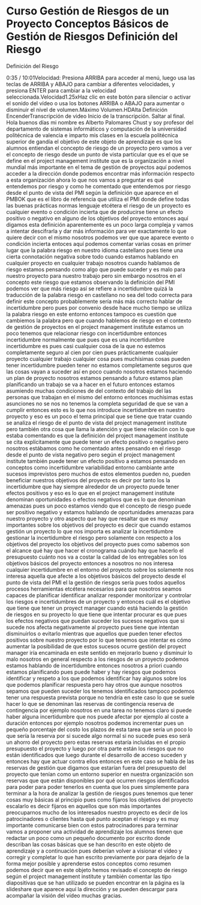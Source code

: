 # Curso   Gestión de Riesgos de un Proyecto   Conceptos Básicos de Gestión de Riesgos   Definición del Riesgo

Definición del Riesgo
 
0:35 / 10:01Velocidad: Presiona ARRIBA para acceder al menú, luego usa las teclas de ARRIBA y ABAJO para cambiar a diferentes velocidades, y presiona ENTER para cambiar a la velocidad seleccionada.Velocidad1.25xHaz clic en este botón para silenciar o activar el sonido del vídeo o usa los botones ARRIBA o ABAJO para aumentar o disminuir el nivel de volumen.Máximo Volumen.HDAlta Definición EncenderTranscripción de video
Inicio de la transcripción. Saltar al final.
Hola buenos días mi nombre es Alberto Palomares Chust
y soy profesor del departamento de sistemas informáticos y computación de la universidad politécnica de valencia
e imparto mis clases en la escuela politécnica superior de gandía
el objetivo de este objeto de aprendizaje es que los alumnos
entiendan el concepto de riesgo de un proyecto
pero vamos a ver el concepto de riesgo desde un punto de vista particular que es el que se define
en el project management institute que es la organización a nivel mundial más importante en el tema de gestión de proyectos
aquí podemos
acceder a la dirección donde podemos encontrar más información respecto a esta organización
ahora lo que nos vamos a preguntar es qué entendemos por riesgo
y como he comentado que entendemos por riesgo desde el punto de vista del PMI
según la definición que aparece en el PMBOK que es el libro de referencia que utiliza el PMI
donde define todas las buenas prácticas normas lenguaje
etcétera
el riesgo de un proyecto es
cualquier evento o condición incierta que de producirse tiene un efecto positivo o negativo en alguno de los objetivos del proyecto
entonces
aquí
digamos esta definición aparentemente es un poco larga compleja y vamos a intentar
descifrarla
y dar más información para ver exactamente lo que quiere decir con el mismo
nosotros
podemos ver que
que aparece
evento o condición incierta
entoces
aquí podemos comentar varias cosas en primer lugar que la palabra riesgo
en nuestro idioma castellano
pues tiene una cierta connotación
negativa sobre todo cuando estamos hablando
en cualquier proyecto en cualquier trabajo
nosotros cuando hablamos de riesgo estamos pensando como algo que puede suceder y es malo para nuestro proyecto para nuestro trabajo
pero sin embargo
nosotros en el concepto este riesgo que estamos
observando la definición del PMI
podemos ver que más riesgo
así se refiere a incertidumbre quizá la traducción de la palabra riesgo
en castellano no sea del todo correcta para definir este concepto probablemente sería más
más correcto hablar de incertidumbre
pero pues
por convenio desde hace mucho tiempo se utiliza la palabra riesgo en este entorno
entonces tampoco es cuestión que cambiemos la palabra
pero que cuando hablemos de riesgo en el contexto de gestión de proyectos en el
project management institute estamos un poco tenemos que relacionar riesgo con incertidumbre
entonces incertidumbre
normalmente que pues que es una incertidumbre incertidumbre es
pues casi cualquier cosa de la que no estemos completamente seguro al cien por cien
pues prácticamente cualquier proyecto cualquier trabajo cualquier cosa pues muchísimas cosas pueden tener incertidumbre pueden tener
no estamos completamente seguros que las cosas vayan a suceder así en poco cuando nosotros estamos haciendo
un plan de proyecto nosotros estamos pensando a futuro
estamos plan planificando
un trabajo se va a hacer en el futuro entonces estamos asumiendo muchas condiciones de
del contexto del trabajo del las personas que trabajan en el mismo del entorno entonces
muchísimas estas asunciones no se nos no tenemos la completa seguridad de que se van a cumplir entonces
esto es lo que nos introduce incertidumbre
en nuestro proyecto
y eso es un poco el tema principal que se tiene que tratar
cuando se analiza el riesgo de el punto de vista del project management institute
pero también otra cosa que llama la atención y que tiene relación con lo que estaba comentando
es que la definición del project management institute
se cita explícitamente
que puede tener un efecto positivo o negativo pero
nosotros estábamos como he comentado antes pensando en el riesgo desde el punto de vista negativo pero según el project management
institute también puede tener un efecto positivo
a estamos pensando en conceptos como incertidumbre variabilidad entorno cambiante ante sucesos imprevistos pero muchos de estos elementos
pueden no, pueden beneficiar nuestros objetivos del proyecto
es decir por tanto los la incertidumbre que hay siempre alrededor de un proyecto
puede tener efectos positivos y eso es lo que en el project management institute
denominan oportunidades o efectos negativos que es lo que denominan amenazas
pues un poco estamos viendo que el concepto de riesgo
puede ser positivo negativo y estamos hablando de oportunidades amenazas para nuestro proyecto
y otro aspecto que hay que resaltar que es muy importantes sobre los objetivos del proyecto
es decir que cuando estamos gestión un proyecto lo que nos importa es analizar la incertidumbre gestionar la incertidumbre el riesgo
pero solamente con respecto a los objetivos del proyecto los objetivos del proyecto pues como
sabemos son
el alcance qué hay que hacer el cronograma cuándo hay que hacerlo el presupuesto cuánto nos va a
costar la calidad de los entregables
son los objetivos básicos del proyecto entonces
a nosotros no nos interesa cualquier incertidumbre en el entorno del proyecto sobre los solamente nos interesa
aquella que afecte
a los objetivos básicos del proyecto
desde el punto de vista del PMI
el
la gestión de riesgos sería pues todos aquellos procesos herramientas etcétera necesarios para que nosotros seamos
capaces
de planificar identificar analizar responder monitorizar y controlar los riesgos e incertidumbres de un proyecto y
entonces
cuál es el objetivo que tiene que tener un proyect manager cuando está
haciendo la gestión de riesgos en su proyecto
lo que tiene que intentar procurar es que pues los efectos negativos que puedan suceder
los sucesos negativos
que si sucede nos afecta negativamente al proyecto pues tiene que intentan disminuirlos o evitarlo
mientras que aquellos que pueden
tener efectos positivos sobre nuestro proyecto por lo que tenemos que intentar es cómo aumentar la
posibilidad de que estos sucesos ocurre
gestión del proyect manager
iría encaminada
en este sentido
en mejorarlo bueno y disminuir lo malo
nosotros en general respecto a los riesgos de un proyecto
podemos
estamos hablando de incertidumbre entonces
nosotros a priori cuando estamos planificando pues puede haber y hay riesgos que podemos identificar
y respeto a los que podemos identificar hay algunos sobre los que podemos planificar respuesta
pero hay otros
que aunque nosotros sepamos que pueden suceder los tenemos identificados
tampoco podemos
tener una respuesta prevista porque no tendría en este caso lo que se suele hacer lo que
se denominan las reservas de contingencia
reserva de contingencia
por ejemplo nosotros en una tarea no tenemos claro
si puede haber alguna incertidumbre que nos puede afectar por ejemplo al coste a duración entonces
por ejemplo nosotros podemos incrementar
pues un pequeño porcentaje del costo los plazos de esta tarea que sería un poco lo que sería la reserva
por si sucede algo normal si no sucede pues eso será un ahorro del proyecto pero
estas reservas estaría incluidas en el propio presupuesto el proyecto
y luego por otra parte están los riesgos que no están identificados que luego durante el desarrollo de acceso
suceden y entonces
hay que actuar contra ellos entonces en este caso se habla de las reservas de gestión
que digamos que estarían fuera del presupuesto del proyecto que tenían como un entorno superior en
nuestra organización son reservas que
que están disponibles por qué ocurren riesgos identificados
para poder
para poder tenerlos en cuenta que los
pues
simplemente para terminar a la hora de analizar
la gestión de riesgos pues tenemos que tener cosas muy básicas al principio pues como fijaros los objetivos del proyecto
escalarlo es decir fijaros en aquellos que son más importantes
preocuparnos mucho de los interesados nuestro proyecto
es decir de los patrocinadores o clientes hasta qué punto aceptan el riesgo
y es muy importante comunicarse bien con estos patrocinadores
para terminar vamos a proponer una actividad de aprendizaje los alumnos tienen que redactar
un poco como un pequeño documento por escrito donde describan las cosas básicas que se han descrito en este objeto
de aprendizaje
y a continuación pues deberían volver a visionar el vídeo y corregir
y completar lo que han escrito previamente por para dejarlo de la forma mejor posible y aprenderse estos
conceptos
como resumen podemos decir que en este objeto hemos revisado el concepto de riesgo según el project management institute
y también comentar las tipo diapositivas que se han utilizado
se pueden encontrar en la página es la slideshare
que aparece aquí la dirección y se pueden descargar para acompañar la visión del vídeo
muchas gracias.